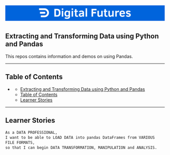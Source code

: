 # ![Digital Futures](https://github.com/digital-futures-academy/DataScienceMasterResources/blob/main/Resources/datascience-notebook-header.png?raw=true)

## Extracting and Transforming Data using Python and Pandas

This repos contains information and demos on using Pandas.

---

## Table of Contents

- [](#)
  - [Extracting and Transforming Data using Python and Pandas](#extracting-and-transforming-data-using-python-and-pandas)
  - [Table of Contents](#table-of-contents)
  - [Learner Stories](#learner-stories)

---

## Learner Stories

```text
As a DATA PROFESSIONAL,
I want to be able to LOAD DATA into pandas DataFrames from VARIOUS FILE FORMATS,
so that I can begin DATA TRANSFORMATION, MANIPULATION and ANALYSIS.
```
